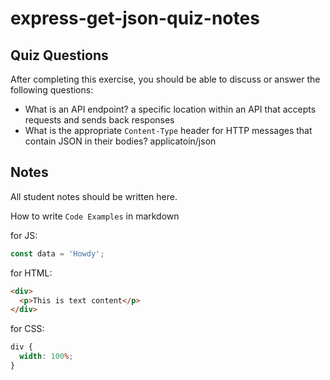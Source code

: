 # express-get-json-quiz-notes

## Quiz Questions

After completing this exercise, you should be able to discuss or answer the following questions:

- What is an API endpoint?
  a specific location within an API that accepts requests and sends back responses
- What is the appropriate `Content-Type` header for HTTP messages that contain JSON in their bodies?
  applicatoin/json

## Notes

All student notes should be written here.

How to write `Code Examples` in markdown

for JS:

```javascript
const data = 'Howdy';
```

for HTML:

```html
<div>
  <p>This is text content</p>
</div>
```

for CSS:

```css
div {
  width: 100%;
}
```
